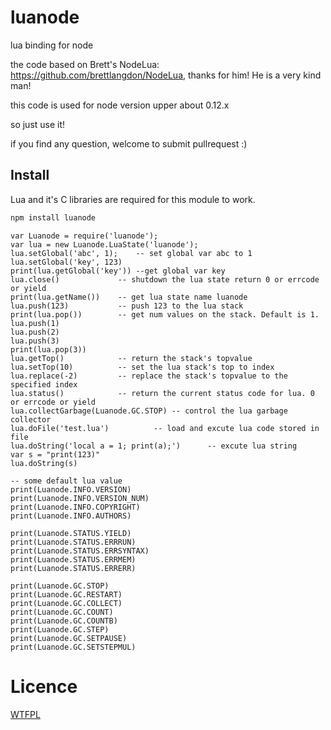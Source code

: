# luanode
lua binding for node

the code based on Brett's NodeLua: https://github.com/brettlangdon/NodeLua, thanks for him! He is a very kind man!

this code is used for node version upper about 0.12.x

so just use it!

if you find any question, welcome to submit pullrequest :)

## Install

Lua and it's C libraries are required for this module to work.

```bash
npm install luanode
```

```nodejs
var Luanode = require('luanode');
var lua = new Luanode.LuaState('luanode');
lua.setGlobal('abc', 1);    -- set global var abc to 1
lua.setGlobal('key', 123)
print(lua.getGlobal('key')) --get global var key
lua.close()             -- shutdown the lua state return 0 or errcode or yield
print(lua.getName())    -- get lua state name luanode
lua.push(123)           -- push 123 to the lua stack
print(lua.pop())        -- get num values on the stack. Default is 1.
lua.push(1)
lua.push(2)
lua.push(3)
print(lua.pop(3))
lua.getTop()            -- return the stack's topvalue
lua.setTop(10)          -- set the lua stack's top to index
lua.replace(-2)         -- replace the stack's topvalue to the specified index
lua.status()            -- return the current status code for lua. 0 or errcode or yield
lua.collectGarbage(Luanode.GC.STOP) -- control the lua garbage collector
lua.doFile('test.lua')          -- load and excute lua code stored in file
lua.doString('local a = 1; print(a);')      -- excute lua string
var s = "print(123)"
lua.doString(s)

-- some default lua value
print(Luanode.INFO.VERSION)
print(Luanode.INFO.VERSION_NUM)
print(Luanode.INFO.COPYRIGHT)
print(Luanode.INFO.AUTHORS)

print(Luanode.STATUS.YIELD)
print(Luanode.STATUS.ERRRUN)
print(Luanode.STATUS.ERRSYNTAX)
print(Luanode.STATUS.ERRMEM)
print(Luanode.STATUS.ERRERR)

print(Luanode.GC.STOP)
print(Luanode.GC.RESTART)
print(Luanode.GC.COLLECT)
print(Luanode.GC.COUNT)
print(Luanode.GC.COUNTB)
print(Luanode.GC.STEP)
print(Luanode.GC.SETPAUSE)
print(Luanode.GC.SETSTEPMUL)
```

Licence
=====

[WTFPL](http://en.wikipedia.org/wiki/WTFPL) 
